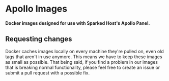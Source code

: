 # Apollo Images
#### Docker images designed for use with Sparked Host's Apollo Panel.

## Requesting changes

Docker caches images locally on every machine they're pulled on, even old tags that aren't in use anymore.
This means we have to keep these images as small as possible. That being said, if you find a problem in our
images that is breaking normal functionality, please feel free to create an issue or submit a pull request
with a possible fix.
